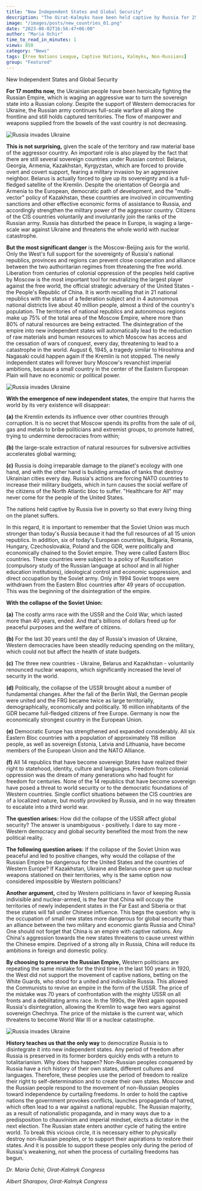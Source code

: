 ```yaml
---
title: "New Independent States and Global Security"
description: "The Oirat-Kalmyks have been held captive by Russia for 253 years."
image: "/images/posts/new_countries_01.png"
date: "2023-08-02T16:56:47+06:00"
author: "Maria Ochir"
time_to_read_in_minutes: 1
views: 850
category: "News"
tags: [Free Nations League, Captive Nations, Kalmyks, Non-Russians]
group: "Featured"
---
```

New Independent States and Global Security

**For 17 months now,** the Ukrainian people have been heroically fighting the Russian Empire, which is waging an aggressive war to turn the sovereign state into a Russian colony. Despite the support of Western democracies for Ukraine, the Russian army continues full-scale warfare all along the frontline and still holds captured territories.  The flow of manpower and weapons supplied from the bowels of the vast country is not decreasing.

![Russia invades Ukraine](/images/posts/rus_ukr_01.png)

**This is not surprising,** given the scale of the territory and raw material base of the aggressor country. An important role is also played by the fact that there are still several sovereign countries under Russian control: Belarus, Georgia, Armenia, Kazakhstan, Kyrgyzstan, which are forced to provide overt and covert support, fearing a military invasion by an aggressive neighbor. Belarus is actually forced to give up its sovereignty and is a full-fledged satellite of the Kremlin. Despite the orientation of Georgia and Armenia to the European, democratic path of development, and the "multi-vector" policy of Kazakhstan, these countries are involved in circumventing sanctions and other effective economic forms of assistance to Russia, and accordingly strengthen the military power of the aggressor country. Citizens of the CIS countries voluntarily and involuntarily join the ranks of the Russian army. Russia has disturbed the peace in Europe, is waging a large-scale war against Ukraine and threatens the whole world with nuclear catastrophe.

**But the most significant danger** is the Moscow-Beijing axis for the world. Only the West's full support for the sovereignty of Russia's national republics, provinces and regions can prevent close cooperation and alliance between the two authoritarian regimes from threatening the free world.   Liberation from centuries of colonial oppression of the peoples held captive by Moscow is the most important tool for neutralizing the largest player against the free world, the official strategic adversary of the United States - the People's Republic of China.
It is worth recalling that in 21 national republics with the status of a federation subject and in 4 autonomous national districts live about 40 million people, almost a third of the country's population. The territories of national republics and autonomous regions make up 75% of the total area of the Moscow Empire, where more than 80% of natural resources are being extracted. The disintegration of the empire into new independent states will automatically lead to the reduction of raw materials and human resources to which Moscow has access and the cessation of wars of conquest, every day, threatening to lead to a catastrophe in the world. August 6, 1945, a tragedy similar to Hiroshima and Nagasaki could happen again if the Kremlin is not stopped. The newly independent states will forever bury Moscow's revanchist imperial ambitions, because a small country in the center of the Eastern European Plain will have no economic or political power.

![Russia invades Ukraine](/images/posts/new_countries_02.png)

**With the emergence of new independent states**, the empire that harms the world by its very existence will disappear: 

**(a)** the Kremlin extends its influence over other countries through corruption. It is no secret that Moscow spends its profits from the sale of oil, gas and metals to bribe politicians and extremist groups, to promote hatred, trying to undermine democracies from within;

**(b)** the large-scale extraction of natural resources for subversive activities accelerates global warming;

**(c)** Russia is doing irreparable damage to the planet's ecology with one hand, and with the other hand is building armadas of tanks that destroy Ukrainian cities every day. Russia's actions are forcing NATO countries to increase their military budgets, which in turn causes the social welfare of the citizens of the North Atlantic bloc to suffer. "Healthcare for All" may never come for the people of the United States.

The nations held captive by Russia live in poverty so that every living thing on the planet suffers.

In this regard, it is important to remember that the Soviet Union was much stronger than today's Russia because it had the full resources of all 15 union republics. In addition, six of today's European countries, Bulgaria, Romania, Hungary, Czechoslovakia, Poland and the GDR, were politically and economically chained to the Soviet empire. They were called Eastern Bloc countries. These countries were subject to a policy of Russification (compulsory study of the Russian language at school and in all higher education institutions), ideological control and economic suppression, and direct occupation by the Soviet army. Only in 1994 Soviet troops were withdrawn from the Eastern Bloc countries after 49 years of occupation. This was the beginning of the disintegration of the empire.

**With the collapse of the Soviet Union:**

**(a)** The costly arms race with the USSR and the Cold War, which lasted more than 40 years, ended. And that's billions of dollars freed up for peaceful purposes and the welfare of citizens.

**(b)** For the last 30 years until the day of Russia's invasion of Ukraine, Western democracies have been steadily reducing spending on the military, which could not but affect the health of state budgets.

**(c)** The three new countries - Ukraine, Belarus and Kazakhstan - voluntarily renounced nuclear weapons, which significantly increased the level of security in the world.

**(d)** Politically, the collapse of the USSR brought about a number of fundamental changes. After the fall of the Berlin Wall, the German people were united and the FRG became twice as large territorially, demographically, economically and politically. 16 million inhabitants of the GDR became full-fledged citizens of free Europe. Germany is now the economically strongest country in the European Union.

**(e)** Democratic Europe has strengthened and expanded considerably. All six Eastern Bloc countries with a population of approximately 118 million people, as well as sovereign Estonia, Latvia and Lithuania, have become members of the European Union and the NATO Alliance.

**(f)** All 14 republics that have become sovereign States have realized their right to statehood, identity, culture and languages. Freedom from colonial oppression was the dream of many generations who had fought for freedom for centuries. None of the 14 republics that have become sovereign have posed a threat to world security or to the democratic foundations of Western countries. Single conflict situations between the CIS countries are of a localized nature, but mostly provoked by Russia, and in no way threaten to escalate into a third world war.

**The question arises:** How did the collapse of the USSR affect global security? The answer is unambiguous - positively. I dare to say more - Western democracy and global security benefited the most from the new political reality. 

**The following question arises:** If the collapse of the Soviet Union was peaceful and led to positive changes, why would the collapse of the Russian Empire be dangerous for the United States and the countries of Western Europe? If Kazakhstan, Ukraine and Belarus once gave up nuclear weapons stationed on their territories, why is the same option now considered impossible by Western politicians?

**Another argument,** cited by Western politicians in favor of keeping Russia indivisible and nuclear-armed, is the fear that China will occupy the territories of newly independent states in the Far East and Siberia or that these states will fall under Chinese influence.
This begs the question: why is the occupation of small new states more dangerous for global security than an alliance between the two military and economic giants Russia and China?  One should not forget that China is an empire with captive nations. Any China's aggression towards the new states threatens to cause unrest within the Chinese empire.   Deprived of a strong ally in Russia, China will reduce its ambitions in foreign and domestic policy.

**By choosing to preserve the Russian Empire,** Western politicians are repeating the same mistake for the third time in the last 100 years: in 1920, the West did not support the movement of captive nations, betting on the White Guards, who stood for a united and indivisible Russia. This allowed the Communists to revive an empire in the form of the USSR. The price of the mistake was 70 years of confrontation with the mighty USSR on all fronts and a debilitating arms race. In the 1990s, the West again opposed Russia's disintegration, allowing the Kremlin to wage two wars against sovereign Chechnya. The price of the mistake is the current war, which threatens to become World War III or a nuclear catastrophe.

![Russia invades Ukraine](/images/posts/new_countries_03.png)

**History teaches us that the only way** to democratize Russia is to disintegrate it into new independent states. Any period of freedom after Russia is preserved in its former borders quickly ends with a return to totalitarianism. Why does this happen? Non-Russian peoples conquered by Russia have a rich history of their own states, different cultures and languages. Therefore, these peoples use the period of freedom to realize their right to self-determination and to create their own states. Moscow and the Russian people respond to the movement of non-Russian peoples toward independence by curtailing freedoms. In order to hold the captive nations the government provokes conflicts, launches propaganda of hatred, which often lead to a war against a national republic. The Russian majority, as a result of nationalistic propaganda, and in many ways due to a predisposition to chauvinism and imperial mindset, elects a dictator in the next election. The Russian state enters another cycle of hating the entire world. To break this vicious circle, it is necessary either to physically destroy non-Russian peoples, or to support their aspirations to restore their states. And it is possible to support these peoples only during the period of Russia's weakening, not when the process of curtailing freedoms has begun.

*Dr. Maria Ochir, Oirat-Kalmyk Congress*

*Albert Sharapov, Oirat-Kalmyk Congress*
